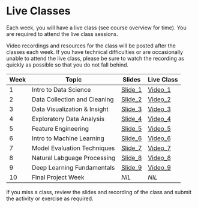 # Live Classes

Each week, you will have a live class (see course overview for time).
You are required to attend the live class sessions.  

Video recordings and resources for the class will be posted after the classes each week.
If you have technical difficulties or are occasionally unable
to attend the live class, please be sure to watch the recording as quickly as possible
so that you do not fall behind.  

| Week | Topic                         |  Slides     | Live Class |
|------|-------------------------------|-------------|------------|
| 1    | Intro to Data Science         | [Slide_1]   | [Video_1]  |
| 2    | Data Collection and Cleaning  | [Slide_2]   | [Video_2]  |
| 3    | Data Visualization & Insight  | [Slide_3]   | [Video_3]  |
| 4    | Exploratory Data Analysis     | [Slide_4]   | [Video_4]  |
| 5    | Feature Engineering           | [Slide_5]   | [Video_5]  |
| 6    | Intro to Machine Learning     | [Slide_6]   | [Video_6]  |
| 7    | Model Evaluation Techniques   | [Slide_7]   | [Video_7]  |
| 8    | Natural Labguage Processing   | [Slide_8]   | [Video_8]  |
| 9    | Deep Learning Fundamentals    | [Slide_9]   | [Video_9]  |
| 10   | Final Project Week            |   _NIL_     |   _NIL_    |


If you miss a class, review the slides and recording of the class and submit the activity or exercise as required.

<!-- Week 1 -->
[Slide_1]: https://docs.google.com/presentation/d/1vHJNzYnhypzNbqrZGFYPkkERV-tt2GrUu15WTC9lXcg/edit?usp=sharing
[Video_1]: https://youtu.be/bJIXUi9dbV8?feature=shared

<!-- Week 2 -->
[Slide_2]: https://docs.google.com/presentation/d/1uQPbhD6F0A8E8oTJAn0b-GqGR8nmxq19d5zG_2tgOM0/edit?usp=sharing
[Video_2]: https://youtu.be/kk16Wi9yYhk?feature=shared

<!-- Week 3 -->
[Slide_3]: https://docs.google.com/presentation/d/1E1HQmDVekh73Wm1j9aqNPy4Ph32QweUxFErqbie0T9U/edit?usp=sharing
[Video_3]: https://youtu.be/SE5O7LulajQ

<!-- Week 4 -->
[Slide_4]: https://docs.google.com/presentation/d/19-t5lHTxVO6Q6z6MSFzb3446UsamrWwARYciEbX8zxI/edit?usp=sharing
[Video_4]: https://youtu.be/dASo2jEQYpQ

<!-- Week 5 -->
[Slide_5]: https://docs.google.com/presentation/d/16iqc-vFppqCYX7J2dyT90Yos4TbnSZ_YYeAQJGTPQbQ/edit?usp=sharing
[Video_5]: https://youtu.be/RJMwCUruO6w

<!-- Week 6 -->
[Slide_6]: https://docs.google.com/presentation/d/1XPoFSPqWT4ed62L4h23n_A2wy8AVF9jA6Wuf9nZl6cw/edit?usp=sharing
[Video_6]: https://youtu.be/kmCPLcB-Qbo

<!-- Week 7 -->
[Slide_7]: https://docs.google.com/presentation/d/1usgRrjSgWjaZoy5UKFxfYA4ZktOrqTekYYXKlkpyq9Q/edit?usp=sharing
[Video_7]: https://youtu.be/D-_6ezGyHPk

<!-- Week 8 -->
[Slide_8]: https://docs.google.com/presentation/d/174VOybTamF_rrtSaLVebueVLd-Qtd11t4t0JWr31XBc/edit?usp=sharing
[Video_8]: https://youtu.be/nEPPyjR5_ns

<!-- Week 9 -->
[Slide_9]: https://docs.google.com/presentation/d/1uc09ZuRQl0WbfThYFjUemYAY0swxVvxGqPdYlGL413I/edit?usp=sharing
[Video_9]: https://youtu.be/b8om5G1iCE0